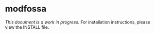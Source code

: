 # modfossa
*This document is a work in progress.*
For installation instructions, please view the INSTALL file.
